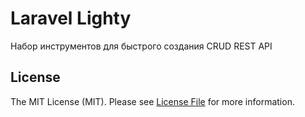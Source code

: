 # Laravel Lighty

Набор инструментов для быстрого создания CRUD REST API


## License

The MIT License (MIT). Please see [License File](LICENSE.md) for more information.
